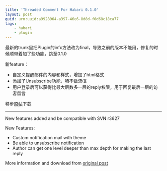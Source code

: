 ```yaml
---
title: 'Threaded Comment For Habari 0.1.0'
layout: post
guid: urn:uuid:a9928964-a397-46e6-8d8d-f0d68c18ca77
tags:
    - habari
    - plugin
---
```


最新的trunk里把Plugin的info方法改为final，导致之前的版本不能用，修复的时候顺带着加了些功能，跳至0.1.0

新feature：

  * 自定义提醒邮件的内容和样式，增加了html格式
  * 添加了Unsubscribe功能，咱不做流氓
  * 用户登录后可以获得比最大层数多一层的reply权限，用于回复最后一层的访客留言

移步[原帖](/2009/01/18/threaded-comment-0-0-1)下载

-------------------------------------------

New features added and be compatible with SVN r3627

New Features:

  * Custom notification mail with theme
  * Be able to unsubscribe notification
  * Author can get one level deeper than max depth for making the last reply

More information and download from [original post](/2009/01/18/threaded-comment-0-0-1)

